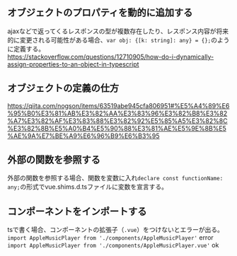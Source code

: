 ## オブジェクトのプロパティを動的に追加する  
ajaxなどで返ってくるレスポンスの型が複数存在したり、レスポンス内容が将来的に変更される可能性がある場合、`var obj: {[k: string]: any} = {};`のように定義する。  
https://stackoverflow.com/questions/12710905/how-do-i-dynamically-assign-properties-to-an-object-in-typescript

## オブジェクトの定義の仕方  
https://qiita.com/nogson/items/63519abe945cfa806951#%E5%A4%89%E6%95%B0%E3%81%AB%E3%82%AA%E3%83%96%E3%82%B8%E3%82%A7%E3%82%AF%E3%83%88%E3%82%92%E5%85%A5%E3%82%8C%E3%82%8B%E5%A0%B4%E5%90%88%E3%81%AE%E5%9E%8B%E5%AE%9A%E7%BE%A9%E6%96%B9%E6%B3%95

## 外部の関数を参照する  
外部の関数を参照する場合、関数を変数に入れ`declare const functionName: any;`の形式でvue.shims.d.tsファイルに変数を宣言する。

## コンポーネントをインポートする  
tsで書く場合、コンポーネントの拡張子（`.vue`）をつけないとエラーが出る。  
`import AppleMusicPlayer from './components/AppleMusicPlayer'`  error
`import AppleMusicPlayer from './components/AppleMusicPlayer.vue'` ok
